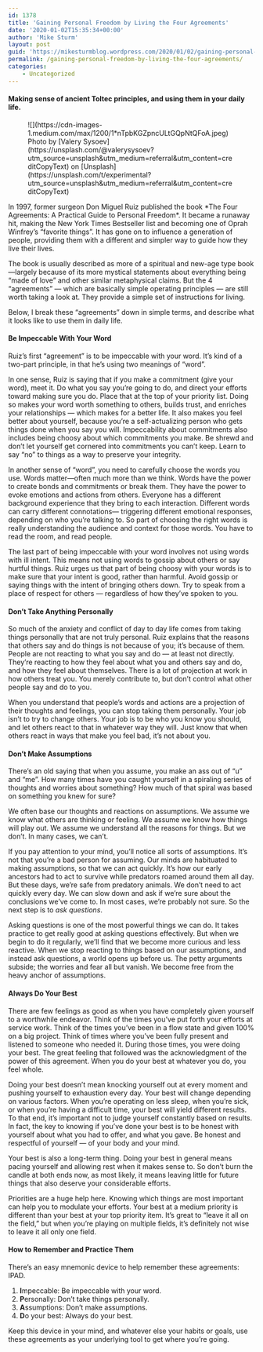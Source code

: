 ```yaml
---
id: 1378
title: 'Gaining Personal Freedom by Living the Four Agreements'
date: '2020-01-02T15:35:34+00:00'
author: 'Mike Sturm'
layout: post
guid: 'https://mikesturmblog.wordpress.com/2020/01/02/gaining-personal-freedom-by-living-the-four-agreements/'
permalink: /gaining-personal-freedom-by-living-the-four-agreements/
categories:
    - Uncategorized
---
```


#### Making sense of ancient Toltec principles, and using them in your daily life.

<figure class="wp-caption">![](https://cdn-images-1.medium.com/max/1200/1*nTpbKGZpncULtGQpNtQFoA.jpeg)<figcaption class="wp-caption-text">Photo by [Valery Sysoev](https://unsplash.com/@valerysysoev?utm_source=unsplash&utm_medium=referral&utm_content=creditCopyText) on [Unsplash](https://unsplash.com/t/experimental?utm_source=unsplash&utm_medium=referral&utm_content=creditCopyText)</figcaption></figure>In 1997, former surgeon Don Miguel Ruiz published the book *The Four Agreements: A Practical Guide to Personal Freedom*. It became a runaway hit, making the New York Times Bestseller list and becoming one of Oprah Winfrey’s “favorite things”. It has gone on to influence a generation of people, providing them with a different and simpler way to guide how they live their lives.

The book is usually described as more of a spiritual and new-age type book—largely because of its more mystical statements about everything being “made of love” and other similar metaphysical claims. But the 4 “agreements” — which are basically simple operating principles — are still worth taking a look at. They provide a simple set of instructions for living.

Below, I break these “agreements” down in simple terms, and describe what it looks like to use them in daily life.

#### Be Impeccable With Your Word

Ruiz’s first “agreement” is to be impeccable with your word. It’s kind of a two-part principle, in that he’s using two meanings of “word”.

In one sense, Ruiz is saying that if you make a commitment (give your word), meet it. Do what you say you’re going to do, and direct your efforts toward making sure you do. Place that at the top of your priority list. Doing so makes your word worth something to others, builds trust, and enriches your relationships — which makes for a better life. It also makes you feel better about yourself, because you’re a self-actualizing person who gets things done when you say you will. Impeccability about commitments also includes being choosy about which commitments you make. Be shrewd and don’t let yourself get cornered into commitments you can’t keep. Learn to say “no” to things as a way to preserve your integrity.

In another sense of “word”, you need to carefully choose the words you use. Words matter—often much more than we think. Words have the power to create bonds and commitments or break them. They have the power to evoke emotions and actions from others. Everyone has a different background experience that they bring to each interaction. Different words can carry different connotations— triggering different emotional responses, depending on who you’re talking to. So part of choosing the right words is really understanding the audience and context for those words. You have to read the room, and read people.

The last part of being impeccable with your word involves not using words with ill intent. This means not using words to gossip about others or say hurtful things. Ruiz urges us that part of being choosy with your words is to make sure that your intent is good, rather than harmful. Avoid gossip or saying things with the intent of bringing others down. Try to speak from a place of respect for others — regardless of how they’ve spoken to you.

#### Don’t Take Anything Personally

So much of the anxiety and conflict of day to day life comes from taking things personally that are not truly personal. Ruiz explains that the reasons that others say and do things is not because of you; it’s because of them. People are not reacting to what you say and do — at least not directly. They’re reacting to how they feel about what you and others say and do, and how they feel about themselves. There is a lot of projection at work in how others treat you. You merely contribute to, but don’t control what other people say and do to you.

When you understand that people’s words and actions are a projection of their thoughts and feelings, you can stop taking them personally. Your job isn’t to try to change others. Your job is to be who you know you should, and let others react to that in whatever way they will. Just know that when others react in ways that make you feel bad, it’s not about you.

#### Don’t Make Assumptions

There’s an old saying that when you assume, you make an ass out of “u” and “me”. How many times have you caught yourself in a spiraling series of thoughts and worries about something? How much of that spiral was based on something you knew for sure?

We often base our thoughts and reactions on assumptions. We assume we know what others are thinking or feeling. We assume we know how things will play out. We assume we understand all the reasons for things. But we don’t. In many cases, we can’t.

If you pay attention to your mind, you’ll notice all sorts of assumptions. It’s not that you’re a bad person for assuming. Our minds are habituated to making assumptions, so that we can act quickly. It’s how our early ancestors had to act to survive while predators roamed around them all day. But these days, we’re safe from predatory animals. We don’t need to act quickly every day. We can slow down and ask if we’re sure about the conclusions we’ve come to. In most cases, we’re probably not sure. So the next step is to *ask* *questions*.

Asking questions is one of the most powerful things we can do. It takes practice to get really good at asking questions effectively. But when we begin to do it regularly, we’ll find that we become more curious and less reactive. When we stop reacting to things based on our assumptions, and instead ask questions, a world opens up before us. The petty arguments subside; the worries and fear all but vanish. We become free from the heavy anchor of assumptions.

#### Always Do Your Best

There are few feelings as good as when you have completely given yourself to a worthwhile endeavor. Think of the times you’ve put forth your efforts at service work. Think of the times you’ve been in a flow state and given 100% on a big project. Think of times where you’ve been fully present and listened to someone who needed it. During those times, you were doing your best. The great feeling that followed was the acknowledgment of the power of this agreement. When you do your best at whatever you do, you feel whole.

Doing your best doesn’t mean knocking yourself out at every moment and pushing yourself to exhaustion every day. Your best will change depending on various factors. When you’re operating on less sleep, when you’re sick, or when you’re having a difficult time, your best will yield different results. To that end, it’s important not to judge yourself constantly based on results. In fact, the key to knowing if you’ve done your best is to be honest with yourself about what you had to offer, and what you gave. Be honest and respectful of yourself — of your body and your mind.

Your best is also a long-term thing. Doing your best in general means pacing yourself and allowing rest when it makes sense to. So don’t burn the candle at both ends now, as most likely, it means leaving little for future things that also deserve your considerable efforts.

Priorities are a huge help here. Knowing which things are most important can help you to modulate your efforts. Your best at a medium priority is different than your best at your top priority item. It’s great to “leave it all on the field,” but when you’re playing on multiple fields, it’s definitely not wise to leave it all only one field.

#### How to Remember and Practice Them

There’s an easy mnemonic device to help remember these agreements: IPAD.

1. **I**mpeccable: Be impeccable with your word.
2. **P**ersonally: Don’t take things personally.
3. **A**ssumptions: Don’t make assumptions.
4. **D**o your best: Always do your best.

Keep this device in your mind, and whatever else your habits or goals, use these agreements as your underlying tool to get where you’re going.